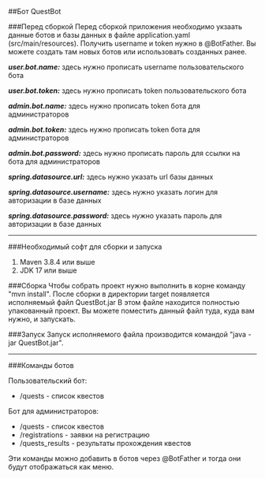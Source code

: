 ##Бот QuestBot

###Перед сборкой
Перед сборкой приложения необходимо укзаать данные ботов и базы данных в файле application.yaml (src/main/resources).
Получить username и token нужно в @BotFather. Вы можете создать там новых ботов или использовать созданных ранее.

***user.bot.name:*** здесь нужно прописать username пользовательского бота

***user.bot.token:*** здесь нужно прописать token пользовательского бота

***admin.bot.name:*** здесь нужно прописать token бота для администраторов

***admin.bot.token:*** здесь нужно прописать token бота для администраторов

***admin.bot.password:*** здесь нужно прописать пароль для ссылки на бота для администраторов

***spring.datasource.url:*** здесь нужно указать url базы данных

***spring.datasource.username:*** здесь нужно указать логин для авторизации в базе данных

***spring.datasource.password:*** здесь нужно указать пароль для авторизации в базе данных

------------------------------------
###Необходимый софт для сборки и запуска
1. Maven 3.8.4 или выше
2. JDK 17 или выше 

###Сборка
Чтобы собрать проект нужно выполнить в корне команду "mvn install".
После сборки в директории target появляется исполняемый файл QuestBot.jar
В этом файле находится полностью упакованный проект. Вы можете поместить данный файл туда, куда вам нужно, и запускать. 

###Запуск
Запуск исполняемого файла производится командой "java -jar QuestBot.jar".

----------------
###Команды ботов

Пользовательский бот: 
- /quests - список квестов

Бот для администраторов: 
 - /quests - список квестов
 - /registrations - заявки на регистрацию
 - /quests_results - результаты прохождения квестов

Эти команды можно добавить в ботов через @BotFather и тогда они будут отображаться как меню.